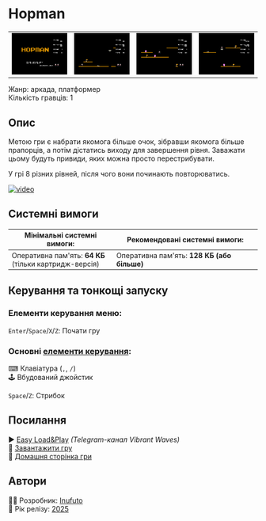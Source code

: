 # Hopman

| | | | |
| --- | --- | --- | --- |
|![screen1](screenshots/scrn_hopman_01.png)|![screen2](screenshots/scrn_hopman_02.png)|![screen3](screenshots/scrn_hopman_03.png)|![screen4](screenshots/scrn_hopman_04.png)|

Жанр: аркада, платформер  
Кількість гравців: 1

## Опис

Метою гри є набрати якомога більше очок, зібравши якомога більше прапорців, а потім дістатись виходу для завершення рівня. Заважати цьому будуть привиди, яких можна просто перестрибувати.  

У грі 8 різних рівней, після чого вони починають повторюватись.

[![video](https://img.youtube.com/vi/qu8fbE3bh4k/0.jpg)](https://www.youtube.com/watch?v=qu8fbE3bh4k)

## Системні вимоги

|Мінімальні системні вимоги:|Рекомендовані системні вимоги:|
|---------------------------|------------------------------|
|Оперативна пам'ять: **64 КБ**<br>(тільки картридж-версія)|Оперативна пам'ять: **128 КБ (або більше)**|  

## Керування та тонкощі запуску
### Елементи керування меню:

`Enter`/`Space`/`X`/`Z`: Почати гру  

### Основні [елементи керування](../controllers.md):
⌨ Клавіатура (`,`, `/`)  
🕹 Вбудований джойстик  

`Space`/`Z`: Стрибок

## Посилання

▶ [Easy Load&Play](https://t.me/EP128k_Load_n_Play/813) *(Telegram-канал Vibrant Waves)*  
💾 [Завантажити гру]()  
🏡 [Домашня сторінка гри](http://inufuto.web.fc2.com/8bit/hopman/#ep64)

## Автори
👨‍💻 Розробник: [Inufuto](../../community/inufuto.md)  
📅 Рік релізу: [2025](../release_years/2025.md)  